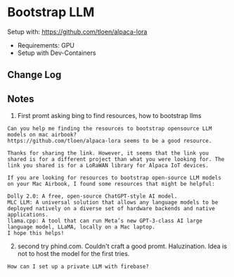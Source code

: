 # Bootstrap LLM

Setup with: https://github.com/tloen/alpaca-lora
* Requirements: GPU
* Setup with Dev-Containers

## Change Log


## Notes

1. First promt asking bing to find resources, how to bootstrap llms
```
Can you help me finding the resources to bootstrap opensource LLM models on mac airbook?
https://github.com/tloen/alpaca-lora seems to be a good resource.

Thanks for sharing the link. However, it seems that the link you shared is for a different project than what you were looking for. The link you shared is for a LoRaWAN library for Alpaca IoT devices.

If you are looking for resources to bootstrap open-source LLM models on your Mac Airbook, I found some resources that might be helpful:

Dolly 2.0: A free, open-source ChatGPT-style AI model.
MLC LLM: A universal solution that allows any language models to be deployed natively on a diverse set of hardware backends and native applications.
llama.cpp: A tool that can run Meta’s new GPT-3-class AI large language model, LLaMA, locally on a Mac laptop.
I hope this helps!
```
2. second try phind.com. Couldn't craft a good promt. Haluzination. Idea is not to host the model for the first tries.
```
How can I set up a private LLM with firebase?
```
